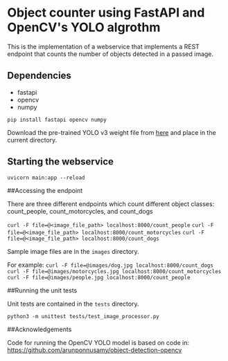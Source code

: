 # Object counter using FastAPI and OpenCV's YOLO algrothm

This is the implementation of a webservice that implements a REST endpoint that counts the number of objects detected in a passed image.

## Dependencies
* fastapi
* opencv
* numpy

`pip install fastapi opencv numpy`

Download the pre-trained YOLO v3 weight file from [here](https://pjreddie.com/media/files/yolov3.weights) and place in the current directory.



## Starting the webservice

`uvicorn main:app --reload`

##Accessing the endpoint

There are three different endpoints which count different object classes: count_people, count_motorcycles, and count_dogs

`curl -F file=@<image_file_path> localhost:8000/count_people`
`curl -F file=@<image_file_path> localhost:8000/count_motorcycles`
`curl -F file=@<image_file_path> localhost:8000/count_dogs`

Sample image files are in the `images` directory.

For example:
`curl -F file=@images/dog.jpg localhost:8000/count_dogs`
`curl -F file=@images/motorcycles.jpg localhost:8000/count_motorcycles`
`curl -F file=@images/people.jpg localhost:8000/count_people`

##Running the unit tests

Unit tests are contained in the `tests` directory.

`python3 -m unittest tests/test_image_processor.py`

##Acknowledgements

Code for running the OpenCV YOLO model is based on code in:
https://github.com/arunponnusamy/object-detection-opencv
